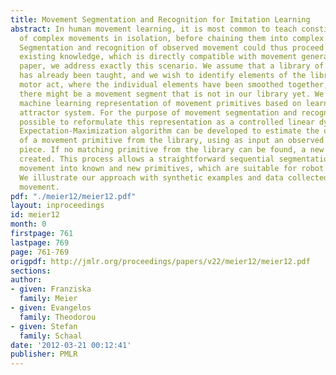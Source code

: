 ```yaml
---
title: Movement Segmentation and Recognition for Imitation Learning
abstract: In human movement learning, it is most common to teach constituent elements
  of complex movements in isolation, before chaining them into complex movements.
  Segmentation and recognition of observed movement could thus proceed out of this
  existing knowledge, which is directly compatible with movement generation. In this
  paper, we address exactly this scenario. We assume that a library of movement primitives
  has already been taught, and we wish to identify elements of the library in a complex
  motor act, where the individual elements have been smoothed together, and, occasionally,
  there might be a movement segment that is not in our library yet. We employ a flexible
  machine learning representation of movement primitives based on learnable nonlinear
  attractor system. For the purpose of movement segmentation and recognition, it is
  possible to reformulate this representation as a controlled linear dynamical system.  An
  Expectation-Maximization algorithm can be developed to estimate the open parameters
  of a movement primitive from the library, using as input an observed trajectory
  piece. If no matching primitive from the library can be found, a new primitive is
  created. This process allows a straightforward sequential segmentation of observed
  movement into known and new primitives, which are suitable for robot imitation learning.
  We illustrate our approach with synthetic examples and data collected from human
  movement.
pdf: "./meier12/meier12.pdf"
layout: inproceedings
id: meier12
month: 0
firstpage: 761
lastpage: 769
page: 761-769
origpdf: http://jmlr.org/proceedings/papers/v22/meier12/meier12.pdf
sections: 
author:
- given: Franziska
  family: Meier
- given: Evangelos
  family: Theodorou
- given: Stefan
  family: Schaal
date: '2012-03-21 00:12:41'
publisher: PMLR
---
```

